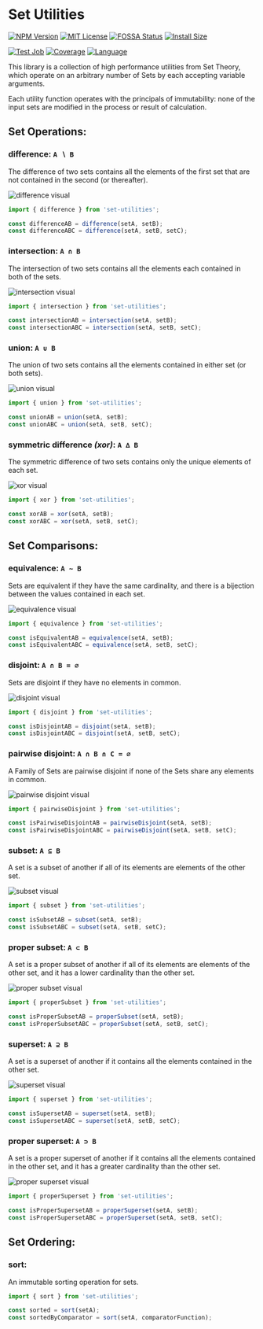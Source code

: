 # Set Utilities

[![NPM Version][npm-image]][npm-url]
[![MIT License][license-image]][license-url]
[![FOSSA Status][fossa-image]][fossa-url]
[![Install Size][package-phobia-image]][package-phobia-url]

[![Test Job][github-test-image]][github-test-url]
[![Coverage][coveralls-image]][coveralls-url]
[![Language][language-image]][language-url]

This library is a collection of high performance utilities from Set Theory,
which operate on an arbitrary number of Sets by each accepting variable arguments.

Each utility function operates with the principals of immutability:
none of the input sets are modified in the process or result of calculation.


## Set Operations:

### difference: `A ∖ B`
The difference of two sets contains all the elements of the first set
that are not contained in the second (or thereafter).

![difference visual][difference-visual-url]
```typescript
import { difference } from 'set-utilities';

const differenceAB = difference(setA, setB);
const differenceABC = difference(setA, setB, setC);
```

### intersection: `A ∩ B`
The intersection of two sets contains all the elements each contained in both of the sets.

![intersection visual][intersection-visual-url]
```typescript
import { intersection } from 'set-utilities';

const intersectionAB = intersection(setA, setB);
const intersectionABC = intersection(setA, setB, setC);
```

### union: `A ∪ B`
The union of two sets contains all the elements contained in either set (or both sets).

![union visual][union-visual-url]
```typescript
import { union } from 'set-utilities';

const unionAB = union(setA, setB);
const unionABC = union(setA, setB, setC);
```

### symmetric difference _(xor)_: `A ∆ B`
The symmetric difference of two sets contains only the unique elements of each set.

![xor visual][xor-visual-url]
```typescript
import { xor } from 'set-utilities';

const xorAB = xor(setA, setB);
const xorABC = xor(setA, setB, setC);
```


## Set Comparisons:

### equivalence: `A ∼ B`
Sets are equivalent if they have the same cardinality,
and there is a bijection between the values contained in each set.

![equivalence visual][equivalence-visual-url]
```typescript
import { equivalence } from 'set-utilities';

const isEquivalentAB = equivalence(setA, setB);
const isEquivalentABC = equivalence(setA, setB, setC);
```

### disjoint: `A ∩ B = ∅`
Sets are disjoint if they have no elements in common.

![disjoint visual][disjoint-visual-url]
```typescript
import { disjoint } from 'set-utilities';

const isDisjointAB = disjoint(setA, setB);
const isDisjointABC = disjoint(setA, setB, setC);
```

### pairwise disjoint: `A ∩ B ∩ C = ∅`
A Family of Sets are pairwise disjoint if
none of the Sets share any elements in common.

![pairwise disjoint visual][pairwise-disjoint-visual-url]
```typescript
import { pairwiseDisjoint } from 'set-utilities';

const isPairwiseDisjointAB = pairwiseDisjoint(setA, setB);
const isPairwiseDisjointABC = pairwiseDisjoint(setA, setB, setC);
```

### subset: `A ⊆ B`
A set is a subset of another if all of its elements
are elements of the other set.

![subset visual][subset-visual-url]
```typescript
import { subset } from 'set-utilities';

const isSubsetAB = subset(setA, setB);
const isSubsetABC = subset(setA, setB, setC);
```

### proper subset: `A ⊂ B`
A set is a proper subset of another if all of its elements
are elements of the other set, and it has a lower cardinality
than the other set.

![proper subset visual][proper-subset-visual-url]
```typescript
import { properSubset } from 'set-utilities';

const isProperSubsetAB = properSubset(setA, setB);
const isProperSubsetABC = properSubset(setA, setB, setC);
```

### superset: `A ⊇ B`
A set is a superset of another if it contains all the elements
contained in the other set.

![superset visual][superset-visual-url]
```typescript
import { superset } from 'set-utilities';

const isSupersetAB = superset(setA, setB);
const isSupersetABC = superset(setA, setB, setC);
```

### proper superset: `A ⊃ B`
A set is a proper superset of another if it contains all the elements
contained in the other set, and it has a greater cardinality
than the other set.

![proper superset visual][proper-superset-visual-url]
```typescript
import { properSuperset } from 'set-utilities';

const isProperSupersetAB = properSuperset(setA, setB);
const isProperSupersetABC = properSuperset(setA, setB, setC);
```


## Set Ordering:

### sort:
An immutable sorting operation for sets.
```typescript
import { sort } from 'set-utilities';

const sorted = sort(setA);
const sortedByComparator = sort(setA, comparatorFunction);
```


[npm-image]: https://img.shields.io/npm/v/set-utilities
[npm-url]: https://www.npmjs.org/package/set-utilities

[license-image]: https://img.shields.io/npm/l/set-utilities?color=blue
[license-url]: LICENSE

[fossa-image]: https://app.fossa.com/api/projects/git%2Bgithub.com%2Fkubikowski%2Fset-utilities.svg?type=shield
[fossa-url]: https://app.fossa.com/projects/git%2Bgithub.com%2Fkubikowski%2Fset-utilities?ref=badge_shield

[package-phobia-image]: https://packagephobia.com/badge?p=set-utilities
[package-phobia-url]: https://packagephobia.com/result?p=set-utilities

[github-test-image]: https://github.com/kubikowski/set-utilities/actions/workflows/test.yml/badge.svg
[github-test-url]: https://github.com/kubikowski/set-utilities/actions/workflows/test.yml

[coveralls-image]: https://coveralls.io/repos/github/kubikowski/set-utilities/badge.svg?branch=main
[coveralls-url]: https://coveralls.io/github/kubikowski/set-utilities?branch=main

[language-image]: https://img.shields.io/github/languages/top/kubikowski/set-utilities
[language-url]: https://www.typescriptlang.org

[difference-visual-url]: https://github.com/kubikowski/set-utilities/wiki/assets/difference.svg
[intersection-visual-url]: https://github.com/kubikowski/set-utilities/wiki/assets/intersection.svg
[union-visual-url]: https://github.com/kubikowski/set-utilities/wiki/assets/union.svg
[xor-visual-url]: https://github.com/kubikowski/set-utilities/wiki/assets/xor.svg

[equivalence-visual-url]: https://github.com/kubikowski/set-utilities/wiki/assets/equivalence.svg
[disjoint-visual-url]: https://github.com/kubikowski/set-utilities/wiki/assets/disjoint.svg
[pairwise-disjoint-visual-url]: https://github.com/kubikowski/set-utilities/wiki/assets/pairwise-disjoint.svg
[subset-visual-url]: https://github.com/kubikowski/set-utilities/wiki/assets/subset.svg
[proper-subset-visual-url]: https://github.com/kubikowski/set-utilities/wiki/assets/proper-subset.svg
[superset-visual-url]: https://github.com/kubikowski/set-utilities/wiki/assets/superset.svg
[proper-superset-visual-url]: https://github.com/kubikowski/set-utilities/wiki/assets/proper-superset.svg
